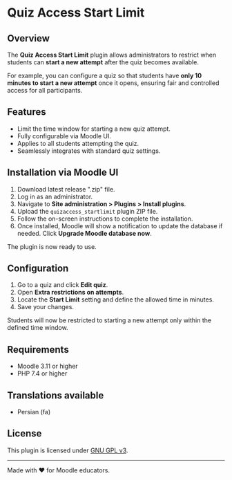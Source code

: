 # Quiz Access Start Limit


## Overview

The **Quiz Access Start Limit** plugin allows administrators to restrict when students can **start a new attempt** after the quiz becomes available.

For example, you can configure a quiz so that students have **only 10 minutes to start a new attempt** once it opens, ensuring fair and controlled access for all participants.


## Features

- Limit the time window for starting a new quiz attempt.
- Fully configurable via Moodle UI.
- Applies to all students attempting the quiz.
- Seamlessly integrates with standard quiz settings.


## Installation via Moodle UI

1. Download latest release ".zip" file.
2. Log in as an administrator.
3. Navigate to **Site administration > Plugins > Install plugins**.
4. Upload the `quizaccess_startlimit` plugin ZIP file.
5. Follow the on-screen instructions to complete the installation.
6. Once installed, Moodle will show a notification to update the database if needed. Click **Upgrade Moodle database now**.

The plugin is now ready to use.


## Configuration

1. Go to a quiz and click **Edit quiz**.
2. Open **Extra restrictions on attempts**.
3. Locate the **Start Limit** setting and define the allowed time in minutes.
4. Save your changes.

Students will now be restricted to starting a new attempt only within the defined time window.


## Requirements

- Moodle 3.11 or higher
- PHP 7.4 or higher


## Translations available

- Persian (fa)


## License

This plugin is licensed under [GNU GPL v3](https://www.gnu.org/licenses/gpl-3.0.html).

---

Made with ❤️ for Moodle educators.
